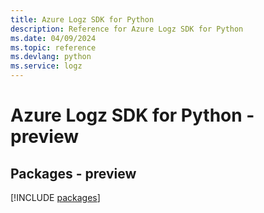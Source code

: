 ```yaml
---
title: Azure Logz SDK for Python
description: Reference for Azure Logz SDK for Python
ms.date: 04/09/2024
ms.topic: reference
ms.devlang: python
ms.service: logz
---
```

# Azure Logz SDK for Python - preview
## Packages - preview
[!INCLUDE [packages](logz-index.md)]